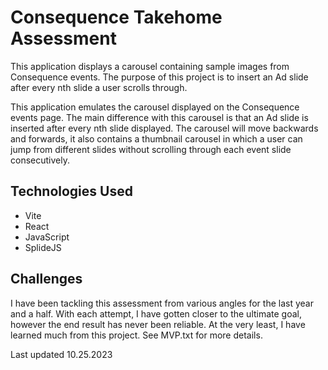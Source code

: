 # Consequence Takehome Assessment

This application displays a carousel containing sample images from Consequence events. The purpose of this project is to insert an Ad slide after every nth slide a user scrolls through.

This application emulates the carousel displayed on the Consequence events page. The main difference with this carousel is that an Ad slide is inserted after every nth slide displayed. The carousel will move backwards and forwards, it also contains a thumbnail carousel in which a user can jump from different slides without scrolling through each event slide consecutively.

## Technologies Used

- Vite
- React
- JavaScript
- SplideJS

## Challenges

I have been tackling this assessment from various angles for the last year and a half. With each attempt, I have gotten closer to the ultimate goal, however the end result has never been reliable. At the very least, I have learned much from this project. See MVP.txt for more details.

Last updated 10.25.2023
